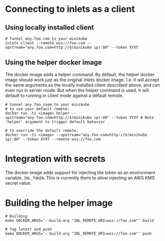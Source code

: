 # Connecting to inlets as a client
## Using locally installed client
```
# Tunnel any.foo.com to your minikube
inlets client --remote wss://foo.com --upstream="any.foo.com=http://$(minikube ip):80" --token XYXY
```
## Using the helper docker image
The docker image adds a helper command. By default, the helper docker image should work just as the original inlets docker image. I.e. it will accept the same arguments as the locally installed client described above, and can even run in server mode. But when the helper command is used, it will default to running in client mode against a default remote.
```
# tunnel any.foo.coom to your minikube
# to use your default remote:
docker run -ti <image> helper --upstream="any.foo.com=http://$(minikube ip):80" --token XYXY # Note 'helper' argument to trigger default behavior

# to override the default remote:
docker run -ti <image> --upstream="any.foo.com=http://$(minikube ip):80" --token XYXY --remote wss://foo.com
```

# Integration with secrets
The docker image adds support for injecting the token as an environment variable, `INL_TOKEN`. This is currently there to allow injecting an AWS KMS secret value.

# Building the helper image
```
# Building
make DOCKER_ARGS='--build-arg "INL_REMOTE_URI=wss://foo.com"' build

# Tag latest and push
make DOCKER_ARGS='--build-arg "INL_REMOTE_URI=wss://foo.com"' push
```
